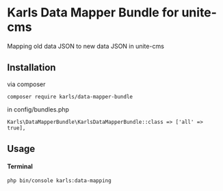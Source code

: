 
# Karls Data Mapper Bundle for unite-cms

Mapping old data JSON to new data JSON in unite-cms

## Installation

via composer
```
composer require karls/data-mapper-bundle
```

in config/bundles.php

```
Karls\DataMapperBundle\KarlsDataMapperBundle::class => ['all' => true],
```


## Usage


#### Terminal

```
php bin/console karls:data-mapping
```